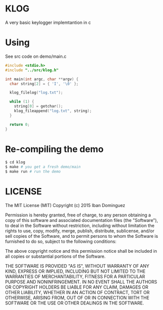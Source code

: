 # KLOG

A very basic keylogger implemtantion in c

# Using

See src code on demo/main.c

```c
#include <stdio.h>
#include "../src/klog.h"

int main(int argc, char **argv) {
  char string[2] = { 'I', '\0' };

  klog_filelog("log.txt");

  while (1) {
    string[0] = getchar();
    klog_fileappend("log.txt", string);
  }

  return 0;
}
```

# Re-compiling the demo

```sh
$ cd klog
$ make # you get a fresh demo/main
$ make run # run the demo
```

# LICENSE

The MIT License (MIT)
Copyright (c) 2015 Iban Dominguez

Permission is hereby granted, free of charge, to any person obtaining a copy of this software and associated documentation files (the "Software"), to deal in the Software without restriction, including without limitation the rights to use, copy, modify, merge, publish, distribute, sublicense, and/or sell copies of the Software, and to permit persons to whom the Software is furnished to do so, subject to the following conditions:

The above copyright notice and this permission notice shall be included in all copies or substantial portions of the Software.

THE SOFTWARE IS PROVIDED "AS IS", WITHOUT WARRANTY OF ANY KIND, EXPRESS OR IMPLIED, INCLUDING BUT NOT LIMITED TO THE WARRANTIES OF MERCHANTABILITY, FITNESS FOR A PARTICULAR PURPOSE AND NONINFRINGEMENT. IN NO EVENT SHALL THE AUTHORS OR COPYRIGHT HOLDERS BE LIABLE FOR ANY CLAIM, DAMAGES OR OTHER LIABILITY, WHETHER IN AN ACTION OF CONTRACT, TORT OR OTHERWISE, ARISING FROM, OUT OF OR IN CONNECTION WITH THE SOFTWARE OR THE USE OR OTHER DEALINGS IN THE SOFTWARE.
